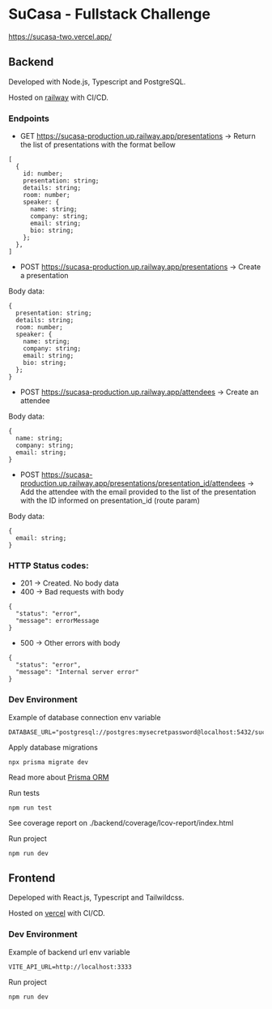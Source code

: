 # SuCasa - Fullstack Challenge 

https://sucasa-two.vercel.app/

## Backend
Developed with Node.js, Typescript and PostgreSQL.

Hosted on [railway](https://railway.app/) with CI/CD.

### Endpoints
* GET https://sucasa-production.up.railway.app/presentations -> Return the list of presentations with the format bellow

```
[
  {
    id: number;
    presentation: string;
    details: string;
    room: number;
    speaker: {
      name: string;
      company: string;
      email: string;
      bio: string;
    };
  },
]
```
* POST https://sucasa-production.up.railway.app/presentations -> Create a presentation

Body data:
```
{
  presentation: string;
  details: string;
  room: number;
  speaker: {
    name: string;
    company: string;
    email: string;
    bio: string;
  };
}
```
* POST https://sucasa-production.up.railway.app/attendees -> Create an attendee

Body data:
```
{
  name: string;
  company: string;
  email: string;
}
```
* POST https://sucasa-production.up.railway.app/presentations/presentation_id/attendees -> Add the attendee with the email provided to the list of the presentation with the ID informed on presentation_id (route param)

Body data:
```
{
  email: string;
}
```

### HTTP Status codes:
* 201 -> Created. No body data
* 400 -> Bad requests with body
```
{
  "status": "error",
  "message": errorMessage
}
```
* 500 -> Other errors with body
```
{
  "status": "error",
  "message": "Internal server error"
}
```

### Dev Environment
Example of database connection env variable
```
DATABASE_URL="postgresql://postgres:mysecretpassword@localhost:5432/sucasa"
```

Apply database migrations
```
npx prisma migrate dev
```
Read more about [Prisma ORM](https://www.prisma.io/docs/)

Run tests
```
npm run test
```
See coverage report on ./backend/coverage/lcov-report/index.html

Run project
```
npm run dev
```

## Frontend
Depeloped with React.js, Typescript and Tailwildcss.

Hosted on [vercel](https://vercel.com/) with CI/CD.

### Dev Environment
Example of backend url env variable
```
VITE_API_URL=http://localhost:3333
```

Run project
```
npm run dev
```
